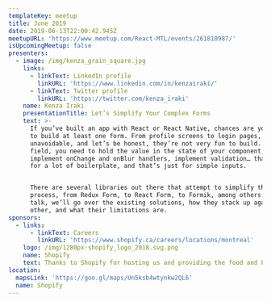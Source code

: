 ```yaml
---
templateKey: meetup
title: June 2019
date: 2019-06-13T22:00:42.945Z
meetupURL: 'https://www.meetup.com/React-MTL/events/261810987/'
isUpcomingMeetup: false
presenters:
  - image: /img/kenza_grain_square.jpg
    links:
      - linkText: LinkedIn profile
        linkURL: 'https://www.linkedin.com/in/kenzairaki/'
      - linkText: Twitter profile
        linkURL: 'https://twitter.com/kenza_iraki'
    name: Kenza Iraki
    presentationTitle: Let’s Simplify Your Complex Forms
    text: >-
      If you’ve built an app with React or React Native, chances are you’ve had
      to build at least one form. From profile screens to login pages, forms are
      unavoidable, and let’s be honest, they’re not very fun to build. For each
      field, you need to hold the value in the state of your component,
      implement onChange and onBlur handlers, implement validation… that makes
      for a lot of boilerplate, and that’s just for simple inputs.


      There are several libraries out there that attempt to simplify this
      process, from Redux Form, to React Form, to Formik, among others. In this
      talk, we’ll go over the existing solutions, how they stack up against each
      other, and what their limitations are.
sponsors:
  - links:
      - linkText: Careers
        linkURL: 'https://www.shopify.ca/careers/locations/montreal'
    logo: /img/1280px-shopify_logo_2018.svg.png
    name: Shopify
    text: Thanks to Shopify for hosting us and providing the food and beverages!
location:
  mapsLink: 'https://goo.gl/maps/Un5ksb4wtynkw2QL6'
  name: Shopify
---
```


